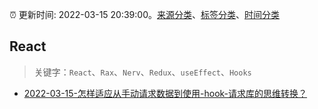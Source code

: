 :alarm_clock: 更新时间: 2022-03-15 20:39:00。[来源分类](../README.md)、[标签分类](../TAGS.md)、[时间分类](../TIMELINE.md)

## React


> 关键字：`React`、`Rax`、`Nerv`、`Redux`、`useEffect`、`Hooks`



- [2022-03-15-怎样适应从手动请求数据到使用-hook-请求库的思维转换？](https://www.v2ex.com/t/840636) 